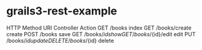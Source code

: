 # grails3-rest-example

HTTP Method	URI	Controller Action
GET /books index
GET /books/create create
POST /books save
GET /books/${id} show
GET /books/${id}/edit edit
PUT /books/${id} update
DELETE /books/${id} delete
